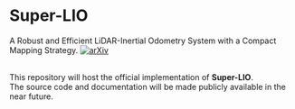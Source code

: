# Super-LIO
A Robust and Efficient LiDAR-Inertial Odometry System with a Compact Mapping Strategy. [![arXiv](https://img.shields.io/badge/arXiv-2509.05723-b31b1b.svg)](https://arxiv.org/abs/2509.05723)
  
﻿  
This repository will host the official implementation of **Super-LIO**.  
The source code and documentation will be made publicly available in the near future.
